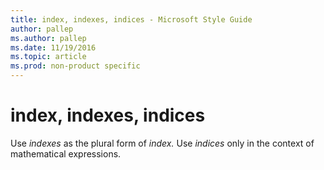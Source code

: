```yaml
---
title: index, indexes, indices - Microsoft Style Guide
author: pallep
ms.author: pallep
ms.date: 11/19/2016
ms.topic: article
ms.prod: non-product specific
---
```


# index, indexes, indices

Use *indexes* as the plural form of *index.* Use *indices* only in the context of mathematical expressions.
